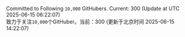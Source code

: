 Committed to Following `10,000` GitHubers. Current: <!-- FOLLOWING_COUNT -->300<!-- FOLLOWING_COUNT --> (Update at UTC <!-- LAST_UPDATED -->2025-06-15 06:22:07<!-- LAST_UPDATED -->)<br>
致力于关注`10,000`个GitHuber。当前：<!-- FOLLOWING_COUNT -->300<!-- FOLLOWING_COUNT --> (更新于北京时间 <!-- LAST_UPDATED_CST -->2025-06-15 14:22:07<!-- LAST_UPDATED_CST -->)
